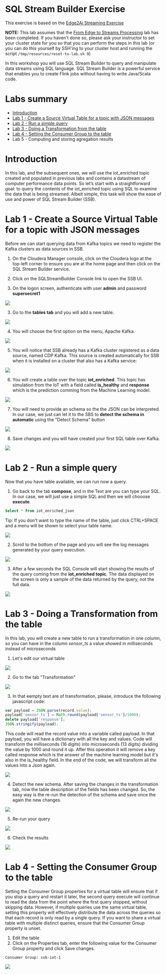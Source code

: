 # SQL Stream Builder Exercise
This exercise is based on the [Edge2Ai Streaming Exercise](https://github.com/asdaraujo/edge2ai-workshop/blob/trunk/sql_stream_builder.adoc)

**NOTE:** This lab assumes that the [From Edge to Streams Processing](https://github.com/asdaraujo/edge2ai-workshop/blob/trunk/streaming.adoc) lab has been completed. If you haven't done so, please ask your instructor to set your cluster state for you so that you can perform the steps in this lab (or you can do this yourself by SSH'ing to your cluster host and running the script `/tmp/resources/reset-to-lab.sh 9`) 

In this workshop you will use SQL Stream Builder to query and manipulate data streams using SQL language. SQL Stream Builder is a powerful service that enables you to create Flink jobs without having to write Java/Scala code.

# Labs summary
* [Introduction](#Introduction)
* [Lab 1 - Create a Source Virtual Table for a topic with JSON messages](#VirtualTable)
* [Lab 2 - Run a simple query](#Query)
* [Lab 3 - Doing a Transformation from the table](#Transformation)
* [Lab 4 - Setting the Consumer Group to the table](#Settings)
* Lab 5 - Computing and storing agregation results

# Introduction
<a name="Introduction"></a>
In this lab, and the subsequent ones, we will use the iot_enriched topic created and populated in previous labs and contains a datastream of computer performance data points.
So let’s start with a straightforward goal: to query the contents of the iot_enriched topic using SQL to examine the data that is being streamed.
Albeit simple, this task will show the ease of use and power of SQL Stream Builder (SSB).

<a name="VirtualTable"></a>
# Lab 1 - Create a Source Virtual Table for a topic with JSON messages
Before we can start querying data from Kafka topics we need to register the Kafka clusters as data sources in SSB.

1. On the Cloudera Manager console, click on the Cloudera logo at the top-left corner to ensure you are at the home page and then click on the SQL Stream Builder service.

2. Click on the SQLStreamBuilder Console link to open the SSB UI.

3. On the logon screen, authenticate with user **admin** and password **supersecret1**

![](https://github.com/galanteh/SQL-Stream-Builder-Exercise/blob/main/images/image1.png)

3. Go to the **tables tab** and you will add a new table.

![](https://github.com/galanteh/SQL-Stream-Builder-Exercise/blob/main/images/image2.png)

4. You will choose the first option on the menu, Apache Kafka.

![](https://github.com/galanteh/SQL-Stream-Builder-Exercise/blob/main/images/image3.png)

5. You will notice that SSB already has a Kafka cluster registered as a data source, named CDP Kafka. This source is created automatically for SSB when it is installed on a cluster that also has a Kafka service:

![](https://github.com/galanteh/SQL-Stream-Builder-Exercise/blob/main/images/image4.png)

6. You will create a table over the topic **iot_enriched**. This topic has simulation from the IoT with a field called **is_healthy** and **response** which is the prediction comming from the Machine Learning model. 

![](https://github.com/galanteh/SQL-Stream-Builder-Exercise/blob/main/images/image5.png)

7. You will need to provide an schema so the the JSON can be interpreted. In our case, we just can let it to the SBS to **detect the schema in automatic** using the "Detect Schema" button

![](https://github.com/galanteh/SQL-Stream-Builder-Exercise/blob/main/images/image6.png)

8. Save changes and you will have created your first SQL table over Kafka. 

![](https://github.com/galanteh/SQL-Stream-Builder-Exercise/blob/main/images/image7.png)

<a name="Query"></a>
# Lab 2 - Run a simple query
Now that you have table available, we can run now a query. 

1. Go back to the tab **compose**, and in the Text are you can type your SQL. In our case, we will just use a simple SQL and then we will chooose **execute**.

```sql
Select * from iot_enriched_json
```
Tip: If you don't want to type the name of the table, just click CTRL+SPACE and a menu will be shown to select your table name.

![](https://github.com/galanteh/SQL-Stream-Builder-Exercise/blob/main/images/image8.png)

2. Scroll to the bottom of the page and you will see the log messages generated by your query execution.

![](https://github.com/galanteh/SQL-Stream-Builder-Exercise/blob/main/images/image10.png)

3. After a few seconds the SQL Console will start showing the results of the query coming from the **iot_enriched topic**.
The data displayed on the screen is only a sample of the data returned by the query, not the full data.

![](https://github.com/galanteh/SQL-Stream-Builder-Exercise/blob/main/images/image11.png)

<a name="Transformation"></a>
# Lab 3 - Doing a Transformation from the table
In this lab, you will create a new table to run a transformation in one column, so you can have in the column *sensor_ts* a value showed in milliseconds instead of microseconds

1. Let's edit our virtual table

![](https://github.com/galanteh/SQL-Stream-Builder-Exercise/blob/main/images/image12.png)

2. Go to the tab "Transformation"

![](https://github.com/galanteh/SQL-Stream-Builder-Exercise/blob/main/images/image13.png)

3. In that eempty text are of transformation, please, introduce the following javascript code:

```javascript
var payload = JSON.parse(record.value);
payload['sensor_ts'] = Math.round(payload['sensor_ts']/1000);
delete payload['response'];
JSON.stringify(payload);
```
This code will read the record value into a variable called payload. In that payload, you will have a dictionary with all the key and values. Code will transform the milliseconds (16 digits) into microseconds (13 digits) dividing the value by 1000 and round it up.
After this operation it will remove a key called response which is the answer of the machine learning model but it's also in the is_healthy field.
In the end of the code, we will transform all the values into a Json again. 

![](https://github.com/galanteh/SQL-Stream-Builder-Exercise/blob/main/images/image14.png)

4. Detect the new schema. After saving the changes in the transformation tab, now the table description of the fields has been changed. So, the easy way is the re-run the detection of the schema and save once the again the new changes.

![](https://github.com/galanteh/SQL-Stream-Builder-Exercise/blob/main/images/image15.png)

5. Re-run your query

![](https://github.com/galanteh/SQL-Stream-Builder-Exercise/blob/main/images/image16.png)

6. Check the results

![](https://github.com/galanteh/SQL-Stream-Builder-Exercise/blob/main/images/image17.png)

# Lab 4 - Setting the Consumer Group to the table

Setting the Consumer Group properties for a virtual table will ensure that if you stop a query and restart it later, the second query execute will continue to read the data from the point where the first query stopped, without skipping data. However, if multiple queries use the same virtual table, setting this property will effectively distribute the data across the queries so that each record is only read by a single query. If you want to share a virtual table with multiple distinct queries, ensure that the Consumer Group property is unset.

1. Edit the table
2. Click on the Properties tab, enter the following value for the Consumer Group property and click Save changes.
```
Consumer Group: ssb-iot-1
```
![](https://github.com/galanteh/SQL-Stream-Builder-Exercise/blob/main/images/image18.png)



